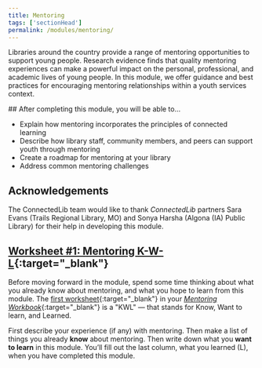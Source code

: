 ```yaml
---
title: Mentoring
tags: ['sectionHead']
permalink: /modules/mentoring/
---
```


Libraries around the country provide a range of mentoring opportunities to support young people. Research evidence finds that quality mentoring experiences can make a powerful impact on the personal, professional, and academic lives of young people. In this module, we offer guidance and best practices for encouraging mentoring relationships within a youth services context.

<div class="callout objectives" markdown="1">
## After completing this module, you will be able to…

* Explain how mentoring incorporates the principles of connected learning
* Describe how library staff, community members, and peers can support youth through mentoring
* Create a roadmap for mentoring at your library 
* Address common mentoring challenges

</div>

## Acknowledgements
The ConnectedLib team would like to thank _ConnectedLib_ partners Sara Evans (Trails Regional Library, MO) and Sonya Harsha (Algona (IA) Public Library) for their help in developing this module. 
    
<div class="callout activity" markdown="1">
	
## [Worksheet #1: Mentoring K-W-L](https://docs.google.com/document/d/1MN0NPnxHub2tFqB4HR8EkBLgRkUU6Y-pYUmuyCF6fe0/edit#heading=h.5pf3n53wqrjk){:target="_blank"}

Before moving forward in the module, spend some time thinking about what you already know about mentoring, and what you hope to learn from this module. The [first worksheet](https://docs.google.com/document/d/1MN0NPnxHub2tFqB4HR8EkBLgRkUU6Y-pYUmuyCF6fe0/edit#heading=h.5pf3n53wqrjk){:target="_blank"} in your [_Mentoring Workbook_](https://docs.google.com/document/d/1MN0NPnxHub2tFqB4HR8EkBLgRkUU6Y-pYUmuyCF6fe0/edit#){:target="_blank"} is a "KWL" — that stands for Know, Want to learn, and Learned. 

First describe your experience (if any) with mentoring. Then make a list of things you already **know** about mentoring. Then write down what you **want to learn** in this module. You’ll fill out the last column, what you learned (L), when you have completed this module.
</div>

